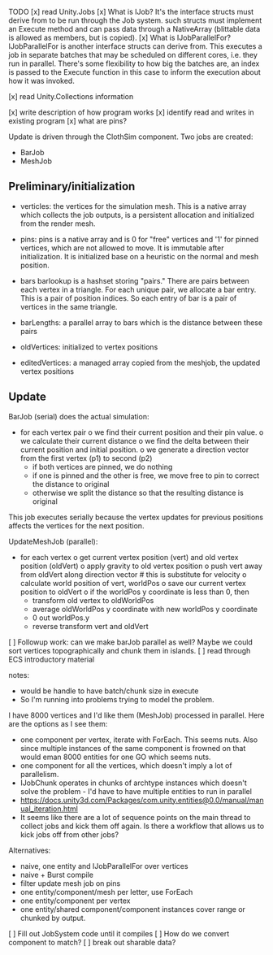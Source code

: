 TODO
[x] read Unity.Jobs
  [x] What is IJob?
      It's the interface structs must derive from to be run through the Job system.  such structs must implement an Execute method and
      can pass data through a NativeArray (blittable data is allowed as members, but is copied).
  [x] What is IJobParallelFor?
      IJobParallelFor is another interface structs can derive from.  This executes a job in separate batches that may be scheduled on different cores, i.e. they run in parallel.  There's some flexibility to how big the batches are, an index is passed to the Execute function in this case to inform the execution about how it was invoked.
  
[x] read Unity.Collections information

[x] write description of how program works
  [x] identify read and writes in existing program
  [x] what are pins?
  
Update is driven through the ClothSim component.  Two jobs are created:

* BarJob
* MeshJob

## Preliminary/initialization

* verticles: the vertices for the simulation mesh.  This is a native array which collects the job outputs, is a persistent allocation and initialized from the render mesh.
* pins: pins is a native array and is 0 for "free" vertices and '1' for pinned vertices, which are not allowed to move.  It is immutable after initialization.  It is initialized base on a heuristic on the normal and mesh position.
* bars
barlookup is a hashset storing "pairs."  There are pairs between each vertex in a triangle.
For each unique pair, we allocate a bar entry.  This is a pair of position indices.  So each entry of bar is a pair of vertices in the same triangle.
* barLengths: a parallel array to bars which is the distance between these pairs

* oldVertices: initialized to vertex positions
* editedVertices: a managed array copied from the meshjob, the updated vertex positions

## Update

BarJob (serial) does the actual simulation:
* for each vertex pair
  o we find their current position and their pin value.
  o we calculate their current distance
  o we find the delta between their current position and initial position.
  o we generate a direction vector from the first vertex (p1) to second (p2)
    + if both vertices are pinned, we do nothing
    + if one is pinned and the other is free, we move free to pin to correct the distance to original
    + otherwise we split the distance so that the resulting distance is original
    
This job executes serially because the vertex updates for previous positions affects the vertices for the next position.

UpdateMeshJob (parallel):
* for each vertex
  o get current vertex position (vert) and old vertex position (oldVert)
  o apply gravity to old vertex position
  o push vert away from oldVert along direction vector # this is substitute for velocity
  o calculate world position of vert, worldPos
  o save our current vertex position to oldVert
  o if the worldPos y coordinate is less than 0, then
    + transform old vertex to oldWorldPos
    + average oldWorldPos y coordinate with new worldPos y coordinate
    + 0 out worldPos.y
    + reverse transform vert and oldVert
    
[ ] Followup work: can we make barJob parallel as well?  Maybe we could sort vertices topographically and chunk them in islands.
[ ] read through ECS introductory material

notes:
* would be handle to have batch/chunk size in execute
* So I'm running into problems trying to model the problem.

I have 8000 vertices and I'd like them (MeshJob) processed in parallel.  Here are the options as I see them:

* one component per vertex, iterate with ForEach.  This seems nuts.  Also since multiple instances of the same component is frowned on that would eman 8000 entities for one GO which seems nuts.
* one component for all the vertices, which doesn't imply a lot of parallelism.
* IJobChunk operates in chunks of archtype instances which doesn't solve the problem - I'd have to have multiple entities to run in parallel
* https://docs.unity3d.com/Packages/com.unity.entities@0.0/manual/manual_iteration.html
* It seems like there are a lot of sequence points on the main thread to collect jobs and kick them off again.  Is there a workflow that allows us to kick jobs off from other jobs?

Alternatives:
* naive, one entity and IJobParallelFor over vertices
* naive + Burst compile
* filter update mesh job on pins
* one entity/component/mesh per letter, use ForEach
* one entity/component per vertex
* one entity/shared component/component instances cover range or chunked by output.

[ ] Fill out JobSystem code until it compiles
[ ] How do we convert component to match?
[ ] break out sharable data?

